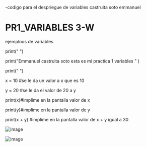 -codigo para el despriegue de variables castruita soto emmanuel 

# PR1_VARIABLES 3-W
ejemploos de variables


print(" ")

print("Emmanuel castruita soto esta es mi practica 1 variables " )

print(" ")


x = 10 #se le da un valor a x que es 10

y = 20 #se le da el valor de 20 a y

print(x)#implime en la pantalla valor de x

print(y)#implime en la pantalla valor de y

print(x + y)
#implime en la pantalla valor de x + y igual a 30

![image](https://github.com/user-attachments/assets/a86dbd95-e70c-4fd1-89f3-40e8138eb141)


![image](https://github.com/user-attachments/assets/dd74ac5c-85c6-4f4a-b19d-d2e324717601)

